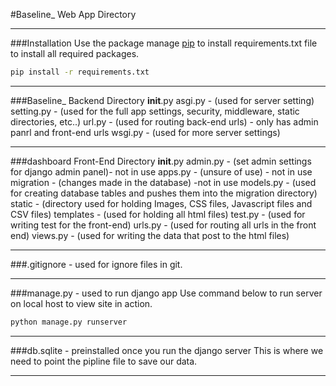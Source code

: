 #Baseline_
Web App Directory 
_____________________________________________
###Installation
Use the package manage [pip](https://pip.pypa.io/en/stable/) to install requirements.txt file 
to install all required packages.
```bash
pip install -r requirements.txt
```
______________________________________________
###Baseline_
    Backend Directory
        __init__.py
        asgi.py - (used for server setting)
        setting.py - (used for the full app settings, security, middleware, static directories, etc..)
        url.py - (used for routing back-end urls) - only has admin panrl and front-end urls
        wsgi.py - (used for more server settings)
_______________________________________________
###dashboard
    Front-End Directory
        __init__.py
        admin.py - (set admin settings for django admin panel)- not in use
        apps.py - (unsure of use) - not in use
        migration - (changes made in the database) -not in use
        models.py - (used for creating database tables and pushes them into the migration directory)
        static - (directory used for holding Images, CSS files, Javascript files and CSV files)
        templates - (used for holding all html files)
        test.py - (used for writing test for the front-end)
        urls.py - (used for routing all urls in the front end)
        views.py - (used for writing the data that post to the html files) 
________________________________________________
###.gitignore - used for ignore files in git.
________________________________________________
###manage.py - used to run django app
Use command below to run server on local host to view site in action.
```bash
python manage.py runserver
```
_________________________________________________
###db.sqlite - preinstalled once you run the django server
    This is where we need to point the pipline file to save our data.
_________________________________________________

